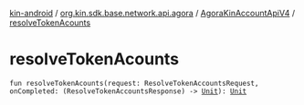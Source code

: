 [kin-android](../../index.md) / [org.kin.sdk.base.network.api.agora](../index.md) / [AgoraKinAccountApiV4](index.md) / [resolveTokenAcounts](./resolve-token-acounts.md)

# resolveTokenAcounts

`fun resolveTokenAcounts(request: ResolveTokenAccountsRequest, onCompleted: (ResolveTokenAccountsResponse) -> `[`Unit`](https://kotlinlang.org/api/latest/jvm/stdlib/kotlin/-unit/index.html)`): `[`Unit`](https://kotlinlang.org/api/latest/jvm/stdlib/kotlin/-unit/index.html)